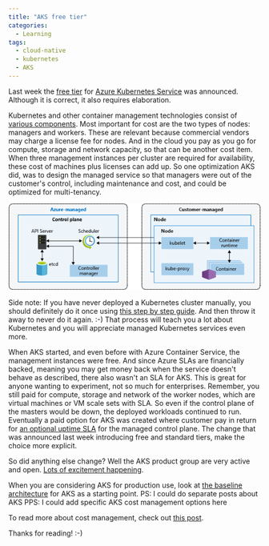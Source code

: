 ```yaml
---
title: "AKS free tier"
categories:
  - Learning
tags:
  - cloud-native
  - kubernetes
  - AKS
---
```


Last week the [free tier](https://techcommunity.microsoft.com/t5/apps-on-azure-blog/azure-kubernetes-service-free-tier-and-standard-tier/ba-p/3731432?wt.mc_id=pdebruin_content_blog_cnl_csasci) for [Azure Kubernetes Service](https://learn.microsoft.com/azure/aks/intro-kubernetes?wt.mc_id=pdebruin_content_blog_cnl_csasci) was announced. Although it is correct, it also requires elaboration.

Kubernetes and other container management technologies consist of [various components](https://kubernetes.io/docs/concepts/overview/components/). Most important for cost are the two types of nodes: managers and workers. These are relevant because commercial vendors may charge a license fee for nodes. And in the cloud you pay as you go for compute, storage and network capacity, so that can be another cost item. When three management instances per cluster are required for availability, these cost of machines plus licenses can add up. So one optimization AKS did, was to design the managed service so that managers were out of the customer's control, including maintenance and cost, and could be optimized for multi-tenancy.

![img](../assets/images/2023-02-03-azure-kubernetes-service-free-tier.png)

Side note: If you have never deployed a Kubernetes cluster manually, you should definitely do it once using [this step by step guide](https://github.com/ivanfioravanti/kubernetes-the-hard-way-on-azure). And then throw it away to never do it again. :-) That process will teach you a lot about Kubernetes and you will appreciate managed Kubernetes services even more.

When AKS started, and even before with Azure Container Service, the management instances  were free. And since Azure SLAs are financially backed, meaning you may get money back when the service doesn't behave as described, there also wasn't an SLA for AKS. This is great for anyone wanting to experiment, not so much for enterprises. Remember, you still paid for compute, storage and network of the worker nodes, which are virtual machines or VM scale sets with SLA. So even if the control plane of the masters would be down, the deployed workloads continued to run. Eventually a paid option for AKS was created where customer pay in return for [an optional uptime SLA](https://techcommunity.microsoft.com/t5/apps-on-azure-blog/aks-introduces-uptime-sla/ba-p/1350832) for the managed control plane. The change that was announced last week introducing free and standard tiers, make the choice more explicit.

So did anything else change? Well the AKS product group are very active and open. [Lots of excitement happening](https://github.com/Azure/AKS/projects/1).

When you are considering AKS for production use, look at [the baseline architecture](https://learn.microsoft.com/azure/architecture/reference-architectures/containers/aks/baseline-aks) for AKS as a starting point.
PS: I could do separate posts about AKS
PPS: I could add specific AKS cost management options here

To read more about cost management, check out [this post](https://blog.pdebruin.org/cost-management/).

Thanks for reading! :-)
